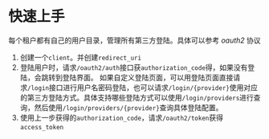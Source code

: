 # 快速上手
每个租户都有自己的用户目录，管理所有第三方登陆。具体可以参考 *oauth2* 协议

1. 创建一个`client`。并创建`redirect_uri`
2. 登陆用户时，请求`/oauth2/auth`接口获`authorization_code`得，如果没有登陆，会跳转到登陆界面。 如果自定义登陆页面，可以用登陆页面直接请求`/login`接口进行用户名密码登陆，也可以请求`/login/{provider}`使用对应的第三方登陆方式。具体支持哪些登陆方式可以使用`/login/providers`进行查询，然后使用`/login/providers/{provider}`查询具体登陆配置。
3. 使用上一步获得的`authorization_code`，请求`/oauth2/token`获得`access_token`